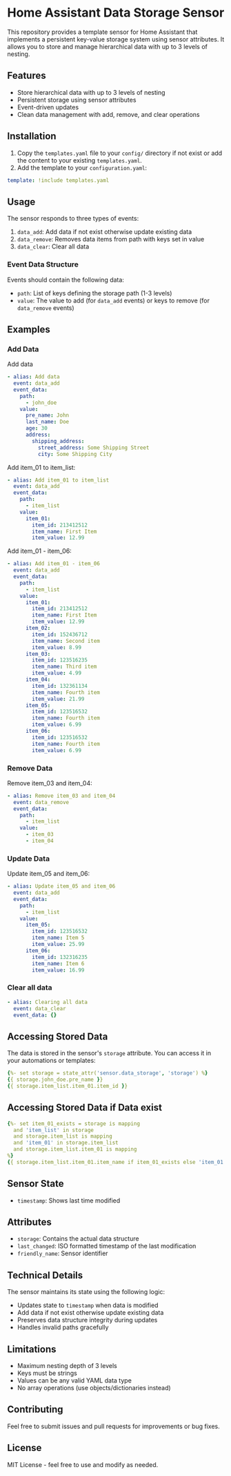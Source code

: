 # Home Assistant Data Storage Sensor

This repository provides a template sensor for Home Assistant that implements a persistent key-value storage system using sensor attributes. It allows you to store and manage hierarchical data with up to 3 levels of nesting.

## Features

- Store hierarchical data with up to 3 levels of nesting
- Persistent storage using sensor attributes
- Event-driven updates
- Clean data management with add, remove, and clear operations

## Installation

1. Copy the `templates.yaml` file to your `config/` directory if not exist or add the content to your existing `templates.yaml`.
2. Add the template to your `configuration.yaml`:

```yaml
template: !include templates.yaml
```

## Usage

The sensor responds to three types of events:

1. `data_add`: Add data if not exist otherwise update existing data
2. `data_remove`: Removes data items from path with keys set in value
3. `data_clear`: Clear all data

### Event Data Structure

Events should contain the following data:
- `path`: List of keys defining the storage path (1-3 levels)
- `value`: The value to add (for `data_add` events) or keys to remove (for `data_remove` events)

## Examples

### Add Data

Add data
```yaml
- alias: Add data
  event: data_add
  event_data:
    path:
      - john_doe
    value:
      pre_name: John
      last_name: Doe
      age: 30
      address:
        shipping_address:
          street_address: Some Shipping Street
          city: Some Shipping City
```

Add item_01 to item_list:
```yaml
- alias: Add item_01 to item_list
  event: data_add
  event_data:
    path:
      - item_list
    value:
      item_01:
        item_id: 213412512
        item_name: First Item
        item_value: 12.99
```

Add item_01 - item_06:
```yaml
- alias: Add item_01 - item_06
  event: data_add
  event_data:
    path:
      - item_list
    value:
      item_01:
        item_id: 213412512
        item_name: First Item
        item_value: 12.99
      item_02:
        item_id: 152436712
        item_name: Second item
        item_value: 8.99
      item_03:
        item_id: 123516235
        item_name: Third item
        item_value: 4.99
      item_04:
        item_id: 132361134
        item_name: Fourth item
        item_value: 21.99
      item_05:
        item_id: 123516532
        item_name: Fourth item
        item_value: 6.99
      item_06:
        item_id: 123516532
        item_name: Fourth item
        item_value: 6.99
```

### Remove Data
Remove item_03 and item_04:
```yaml
- alias: Remove item_03 and item_04
  event: data_remove
  event_data:
    path:
      - item_list
    value:
      - item_03
      - item_04
```

### Update Data
Update item_05 and item_06:
```yaml
- alias: Update item_05 and item_06
  event: data_add
  event_data:
    path:
      - item_list
    value:
      item_05:
        item_id: 123516532
        item_name: Item 5
        item_value: 25.99
      item_06:
        item_id: 132316235
        item_name: Item 6
        item_value: 16.99
```

### Clear all data

```yaml
- alias: Clearing all data
  event: data_clear
  event_data: {}
```

## Accessing Stored Data

The data is stored in the sensor's `storage` attribute. You can access it in your automations or templates:

```yaml
{%- set storage = state_attr('sensor.data_storage', 'storage') %}
{{ storage.john_doe.pre_name }}
{{ storage.item_list.item_01.item_id }}
```

## Accessing Stored Data if Data exist

```yaml
{%- set item_01_exists = storage is mapping 
  and 'item_list' in storage
  and storage.item_list is mapping  
  and 'item_01' in storage.item_list
  and storage.item_list.item_01 is mapping
%}
{{ storage.item_list.item_01.item_name if item_01_exists else 'item_01 does not exist' }}
```

## Sensor State

- `timestamp`: Shows last time modified

## Attributes

- `storage`: Contains the actual data structure
- `last_changed`: ISO formatted timestamp of the last modification
- `friendly_name`: Sensor identifier

## Technical Details

The sensor maintains its state using the following logic:
- Updates state to `timestamp` when data is modified
- Add data if not exist otherwise update existing data
- Preserves data structure integrity during updates
- Handles invalid paths gracefully

## Limitations

- Maximum nesting depth of 3 levels
- Keys must be strings
- Values can be any valid YAML data type
- No array operations (use objects/dictionaries instead)

## Contributing

Feel free to submit issues and pull requests for improvements or bug fixes.

## License

MIT License - feel free to use and modify as needed.
